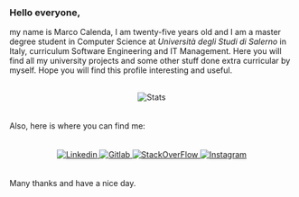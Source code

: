 ### Hello everyone,
my name is Marco Calenda, I am twenty-five years old and I am a master degree student in Computer Science at *Università degli Studi di Salerno* in Italy, curriculum Software Engineering and IT Management. Here you will find all my university projects and some other stuff done extra curricular by myself. Hope you will find this profile interesting and useful.
<br><br>
<div align="center">
	<img alt="Stats" src="https://github-readme-stats.vercel.app/api?username=MarcoCalenda14&theme=tokyonight"/>
</div>
<br><br>
Also, here is where you can find me:
<div align="center">
	<br><br>
	<a href="https://www.linkedin.com/in/marco-calenda-315062193/">
	<img alt="Linkedin" src="https://img.shields.io/badge/LinkedIn-0077B5?style=for-the-badge&logo=linkedin&logoColor=white"/>
	</a>
	<a href="https://gitlab.com/MarcoCalenda14">
	<img alt="Gitlab" src="https://img.shields.io/badge/GitLab-330F63?style=for-the-badge&logo=gitlab&logoColor=white"/>
	</a>
	<a href="https://stackoverflow.com/users/13917630/marco-calenda">
	<img alt="StackOverFlow" src="https://img.shields.io/badge/Stack_Overflow-FE7A16?style=for-the-badge&logo=stack-overflow&logoColor=white"/>
	</a>
	<a href="https://www.instagram.com/marco.calenda">
	<img alt="Instagram" src="https://img.shields.io/badge/Instagram-E4405F?style=for-the-badge&logo=instagram&logoColor=white"/>
	</a>
</div>
<br><br>
Many thanks and have a nice day.
